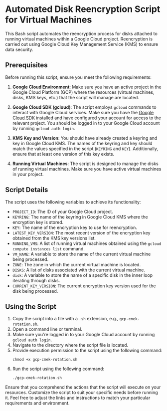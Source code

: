 
# Automated Disk Reencryption Script for Virtual Machines

This Bash script automates the reencryption process for disks attached to running virtual machines within a Google Cloud project. Reencryption is carried out using Google Cloud Key Management Service (KMS) to ensure data security.

## Prerequisites

Before running this script, ensure you meet the following requirements:

1. **Google Cloud Environment**: Make sure you have an active project in the Google Cloud Platform (GCP) where the resources (virtual machines, disks, KMS keys, etc.) that the script will manage are located.

2. **Google Cloud SDK (gcloud)**: The script employs `gcloud` commands to interact with Google Cloud services. Make sure you have the [Google Cloud SDK](https://cloud.google.com/sdk) installed and have configured your account for access to the relevant project. You should be logged in to your Google Cloud account by running `gcloud auth login`.

3. **KMS Key and Version**: You should have already created a keyring and key in Google Cloud KMS. The names of the keyring and key should match the values specified in the script (`KEYRING` and `KEY`). Additionally, ensure that at least one version of this key exists.

4. **Running Virtual Machines**: The script is designed to manage the disks of running virtual machines. Make sure you have active virtual machines in your project.

## Script Details

The script uses the following variables to achieve its functionality:

- `PROJECT_ID`: The ID of your Google Cloud project.
- `KEYRING`: The name of the keyring in Google Cloud KMS where the encryption key is stored.
- `KEY`: The name of the encryption key to use for reencryption.
- `LATEST_KEY_VERSION`: The most recent version of the encryption key obtained from the KMS key versions list.
- `RUNNING_VMS`: A list of running virtual machines obtained using the `gcloud compute instances list` command.
- `VM_NAME`: A variable to store the name of the current virtual machine being processed.
- `ZONE`: The zone in which the current virtual machine is located.
- `DISKS`: A list of disks associated with the current virtual machine.
- `disk`: A variable to store the name of a specific disk in the inner loop iterating through disks.
- `CURRENT_KEY_VERSION`: The current encryption key version used for the disk being processed.

## Using the Script

1. Copy the script into a file with a `.sh` extension, e.g., `gcp-cmek-rotation.sh`.
2. Open a command line or terminal.
3. Make sure you're logged in to your Google Cloud account by running `gcloud auth login`.
4. Navigate to the directory where the script file is located.
5. Provide execution permission to the script using the following command:
   ```
   chmod +x gcp-cmek-rotation.sh
   ```
6. Run the script using the following command:
   ```
   ./gcp-cmek-rotation.sh
   ```

Ensure that you comprehend the actions that the script will execute on your resources. Customize the script to suit your specific needs before running it. Feel free to adjust the links and instructions to match your particular requirements and environment.
